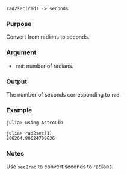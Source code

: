 ```
rad2sec(rad) -> seconds
```

### Purpose

Convert from radians to seconds.

### Argument

  * `rad`: number of radians.

### Output

The number of seconds corresponding to `rad`.

### Example

```jldoctest
julia> using AstroLib

julia> rad2sec(1)
206264.80624709636
```

### Notes

Use `sec2rad` to convert seconds to radians.
